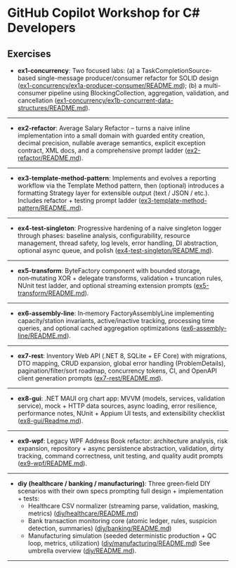 # GitHub Copilot Workshop for C# Developers

## Exercises
- **ex1-concurrency**: Two focused labs: (a) a TaskCompletionSource-based single-message producer/consumer refactor for SOLID design ([ex1-concurrency/ex1a-producer-consumer/README.md](ex1-concurrency/ex1a-producer-consumer/README.md)); (b) a multi-consumer pipeline using BlockingCollection, aggregation, validation, and cancellation ([ex1-concurrency/ex1b-concurrent-data-structures/README.md](ex1-concurrency/ex1b-concurrent-data-structures/README.md)).
---
- **ex2-refactor**: Average Salary Refactor – turns a naive inline implementation into a small domain with guarded entity creation, decimal precision, nullable average semantics, explicit exception contract, XML docs, and a comprehensive prompt ladder ([ex2-refactor/README.md](ex2-refactor/README.md)).
---
- **ex3-template-method-pattern**: Implements and evolves a reporting workflow via the Template Method pattern, then (optional) introduces a formatting Strategy layer for extensible output (text / JSON / etc.). Includes refactor + testing prompt ladder ([ex3-template-method-pattern/README..md](ex3-template-method-pattern/README..md)).
---
- **ex4-test-singleton**: Progressive hardening of a naive singleton logger through phases: baseline analysis, configurability, resource management, thread safety, log levels, error handling, DI abstraction, optional async queue, and polish ([ex4-test-singleton/README.md](ex4-test-singleton/README.md)).
---
- **ex5-transform**: ByteFactory component with bounded storage, non‑mutating XOR + delegate transforms, validation + truncation rules, NUnit test ladder, and optional streaming extension prompts ([ex5-transform/README.md](ex5-transform/README.md)).
---
- **ex6-assembly-line**: In‑memory FactoryAssemblyLine implementing capacity/station invariants, active/inactive tracking, processing time queries, and optional cached aggregation optimizations ([ex6-assembly-line/README.md](ex6-assembly-line/README.md)).
---
- **ex7-rest**: Inventory Web API (.NET 8, SQLite + EF Core) with migrations, DTO mapping, CRUD expansion, global error handling (ProblemDetails), pagination/filter/sort roadmap, concurrency tokens, CI, and OpenAPI client generation prompts ([ex7-rest/README.md](ex7-rest/README.md)).
---
- **ex8-gui**: .NET MAUI org chart app: MVVM (models, services, validation service), mock + HTTP data sources, async loading, error resilience, performance notes, NUnit + Appium UI tests, and extensibility checklist ([ex8-gui/Readme.md](ex8-gui/Readme.md)).
---
- **ex9-wpf**: Legacy WPF Address Book refactor: architecture analysis, risk expansion, repository + async persistence abstraction, validation, dirty tracking, command correctness, unit testing, and quality audit prompts ([ex9-wpf/README.md](ex9-wpf/README.md)).
---
- **diy (healthcare / banking / manufacturing)**: Three green‑field DIY scenarios with their own specs prompting full design + implementation + tests:
  - Healthcare CSV normalizer (streaming parse, validation, masking, metrics) ([diy/healthcare/README.md](diy/healthcare/README.md))
  - Bank transaction monitoring core (atomic ledger, rules, suspicion detection, summaries) ([diy/banking/README.md](diy/banking/README.md))
  - Manufacturing simulation (seeded deterministic production + QC loop, metrics, utilization) ([diy/manufacturing/README.md](diy/manufacturing/README.md))
  See umbrella overview ([diy/README.md](diy/README.md)).
---



